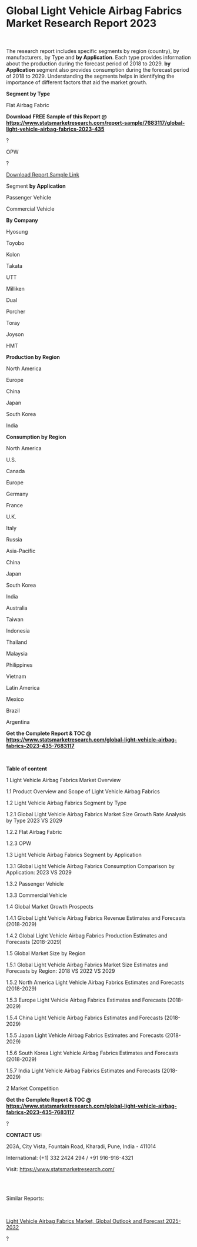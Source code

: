 <h1>Global Light Vehicle Airbag Fabrics Market Research Report 2023</h1><br/><p>The research report includes specific segments by region (country), by manufacturers, by Type and <strong>by Application</strong>. Each type provides information about the production during the forecast period of 2018 to 2029. <strong>by Application</strong> segment also provides consumption during the forecast period of 2018 to 2029. Understanding the segments helps in identifying the importance of different factors that aid the market growth.</p>
 
 
 
 <p><strong>Segment by Type</strong></p>
 
 
 
 <p>Flat Airbag Fabric</p>
 
 
 
 <div><b>Download FREE Sample of this Report @ <a href="https://www.statsmarketresearch.com/download-free-sample/7683117/global-light-vehicle-airbag-fabrics-2023-435">https://www.statsmarketresearch.com/report-sample/7683117/global-light-vehicle-airbag-fabrics-2023-435</a></b></div>
 
 
 
 <p>? </p>
 
 
 
 <p>OPW</p>
 
 
 
 <p>? </p>
 
 
 
 <p><a href="https://www.statsmarketresearch.com/download-free-sample/7683117/global-light-vehicle-airbag-fabrics-2023-435">Download Report Sample Link</a></p>
 
 
 
 <p>Segment <strong>by Application</strong></p>
 
 
 
 <p>Passenger Vehicle</p>
 
 
 
 <p>Commercial Vehicle</p>
 
 
 
 <p><strong>By Company</strong></p>
 
 
 
 <p>Hyosung</p>
 
 
 
 <p>Toyobo</p>
 
 
 
 <p>Kolon</p>
 
 
 
 <p>Takata</p>
 
 
 
 <p>UTT</p>
 
 
 
 <p>Milliken</p>
 
 
 
 <p>Dual</p>
 
 
 
 <p>Porcher</p>
 
 
 
 <p>Toray</p>
 
 
 
 <p>Joyson</p>
 
 
 
 <p>HMT</p>
 
 
 
 <p><strong>Production by Region</strong></p>
 
 
 
 <p>North America</p>
 
 
 
 <p>Europe</p>
 
 
 
 <p>China</p>
 
 
 
 <p>Japan</p>
 
 
 
 <p>South Korea</p>
 
 
 
 <p>India</p>
 
 
 
 <p><strong>Consumption by Region</strong></p>
 
 
 
 <p>North America</p>
 
 
 
 <p>U.S.</p>
 
 
 
 <p>Canada</p>
 
 
 
 <p>Europe</p>
 
 
 
 <p>Germany</p>
 
 
 
 <p>France</p>
 
 
 
 <p>U.K.</p>
 
 
 
 <p>Italy</p>
 
 
 
 <p>Russia</p>
 
 
 
 <p>Asia-Pacific</p>
 
 
 
 <p>China</p>
 
 
 
 <p>Japan</p>
 
 
 
 <p>South Korea</p>
 
 
 
 <p>India</p>
 
 
 
 <p>Australia</p>
 
 
 
 <p>Taiwan</p>
 
 
 
 <p>Indonesia</p>
 
 
 
 <p>Thailand</p>
 
 
 
 <p>Malaysia</p>
 
 
 
 <p>Philippines</p>
 
 
 
 <p>Vietnam</p>
 
 
 
 <p>Latin America</p>
 
 
 
 <p>Mexico</p>
 
 
 
 <p>Brazil</p>
 
 
 
 <p>Argentina</p>
 
 
 
 <div><b>Get the Complete Report & TOC @ <a href="https://www.statsmarketresearch.com/global-light-vehicle-airbag-fabrics-2023-435-7683117">https://www.statsmarketresearch.com/global-light-vehicle-airbag-fabrics-2023-435-7683117</a></b></div>
 
 
 
 <p><br />
 
 <b>Table of content</b></p>
 
 
 
 <p>1 Light Vehicle Airbag Fabrics Market Overview<br />
 
 1.1 Product Overview and Scope of Light Vehicle Airbag Fabrics<br />
 
 1.2 Light Vehicle Airbag Fabrics Segment by Type<br />
 
 1.2.1 Global Light Vehicle Airbag Fabrics Market Size Growth Rate Analysis by Type 2023 VS 2029<br />
 
 1.2.2 Flat Airbag Fabric<br />
 
 1.2.3 OPW<br />
 
 1.3 Light Vehicle Airbag Fabrics Segment by Application<br />
 
 1.3.1 Global Light Vehicle Airbag Fabrics Consumption Comparison by Application: 2023 VS 2029<br />
 
 1.3.2 Passenger Vehicle<br />
 
 1.3.3 Commercial Vehicle<br />
 
 1.4 Global Market Growth Prospects<br />
 
 1.4.1 Global Light Vehicle Airbag Fabrics Revenue Estimates and Forecasts (2018-2029)<br />
 
 1.4.2 Global Light Vehicle Airbag Fabrics Production Estimates and Forecasts (2018-2029)<br />
 
 1.5 Global Market Size by Region<br />
 
 1.5.1 Global Light Vehicle Airbag Fabrics Market Size Estimates and Forecasts by Region: 2018 VS 2022 VS 2029<br />
 
 1.5.2 North America Light Vehicle Airbag Fabrics Estimates and Forecasts (2018-2029)<br />
 
 1.5.3 Europe Light Vehicle Airbag Fabrics Estimates and Forecasts (2018-2029)<br />
 
 1.5.4 China Light Vehicle Airbag Fabrics Estimates and Forecasts (2018-2029)<br />
 
 1.5.5 Japan Light Vehicle Airbag Fabrics Estimates and Forecasts (2018-2029)<br />
 
 1.5.6 South Korea Light Vehicle Airbag Fabrics Estimates and Forecasts (2018-2029)<br />
 
 1.5.7 India Light Vehicle Airbag Fabrics Estimates and Forecasts (2018-2029)<br />
 
 2 Market Competition</p>
 
 
 
 <div><b>Get the Complete Report & TOC @ <a href="https://www.statsmarketresearch.com/global-light-vehicle-airbag-fabrics-2023-435-7683117">https://www.statsmarketresearch.com/global-light-vehicle-airbag-fabrics-2023-435-7683117</a></b></div>
 
 
 
 <p>? </p>
 
 
 
 <p><b>CONTACT US:</b><br />
 
 203A, City Vista, Fountain Road, Kharadi, Pune, India - 411014<br />
 
 International: (+1) 332 2424 294 / +91 916-916-4321<br />
 
 Visit: <a href="https://www.statsmarketresearch.com/">https://www.statsmarketresearch.com/</a><br />
 
 <br />
 
 <br />
 
 Similar Reports:<br />
 
 <br />
 
 <a href="https://www.statsmarketresearch.com/global-light-vehicle-airbag-fabrics-forecast-2025-2032-641-8032802">Light Vehicle Airbag Fabrics Market, Global Outlook and Forecast 2025-2032</a><br />
 
 ? </p>